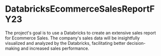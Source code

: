 # DatabricksEcommerceSalesReportFY23
The project's goal is to use a Databricks to create an extensive sales report for Ecommerce Sales. The company's sales data will be insightfully visualized and analyzed by the Databricks, facilitating better decision-making and increased sales performance.
